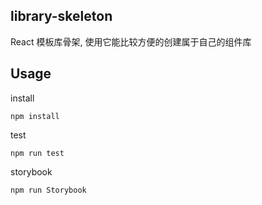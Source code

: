 ## library-skeleton
React 模板库骨架, 使用它能比较方便的创建属于自己的组件库

## Usage

install

```
npm install
```

test

```
npm run test
```

storybook

```
npm run Storybook 
```
